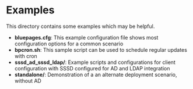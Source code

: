 # Examples
This directory contains some examples which may be helpful.

* **bluepages.cfg**: This example configuration file shows most configuration options for a common scenario
* **bpcron.sh**: This sample script can be used to schedule regular updates with cron
* **sssd_ad_sssd_ldap/**: Example scripts and configurations for client configuration with SSSD configured for AD and LDAP integration
* **standalone/**: Demonstration of a an alternate deployment scenario, without AD
